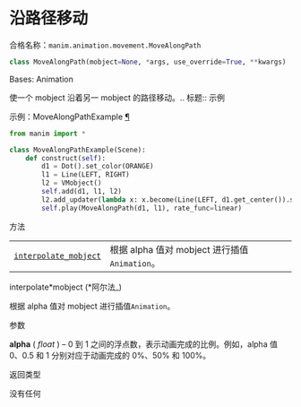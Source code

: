 # 沿路径移动

合格名称：`manim.animation.movement.MoveAlongPath`

```py
class MoveAlongPath(mobject=None, *args, use_override=True, **kwargs)
```

Bases: Animation

使一个 mobject 沿着另一 mobject 的路径移动。.. 标题:: 示例

示例：MoveAlongPathExample [¶](#movealongpathexample)

```py
from manim import *

class MoveAlongPathExample(Scene):
    def construct(self):
        d1 = Dot().set_color(ORANGE)
        l1 = Line(LEFT, RIGHT)
        l2 = VMobject()
        self.add(d1, l1, l2)
        l2.add_updater(lambda x: x.become(Line(LEFT, d1.get_center()).set_color(ORANGE)))
        self.play(MoveAlongPath(d1, l1), rate_func=linear)
```

方法

|||
|-|-|
[`interpolate_mobject`]()|根据 alpha 值对 mobject 进行插值`Animation`。



interpolate*mobject (*阿尔法\_)

根据 alpha 值对 mobject 进行插值`Animation`。

参数

**alpha** ( _float_ ) – 0 到 1 之间的浮点数，表示动画完成的比例。例如，alpha 值 0、0.5 和 1 分别对应于动画完成的 0%、50% 和 100%。

返回类型

没有任何
